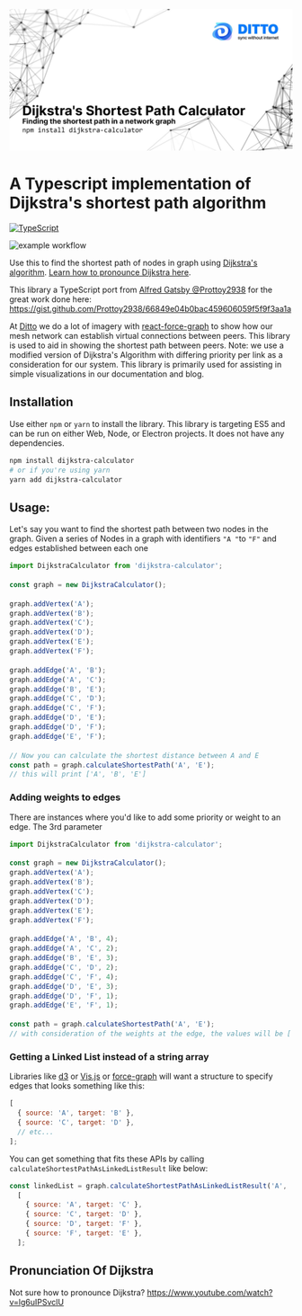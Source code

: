 ![Dijkstra's Calculator](./banner.jpg)

# A Typescript implementation of Dijkstra's shortest path algorithm

[![TypeScript](https://img.shields.io/badge/%3C%2F%3E-TypeScript-%230074c1.svg)](http://www.typescriptlang.org/)

![example workflow](https://github.com/getditto/dijkstra-calculator/actions/workflows/ci.yml/badge.svg)

Use this to find the shortest path of nodes in graph using [Dijkstra's algorithm](https://en.wikipedia.org/wiki/Dijkstra%27s_algorithm). [Learn how to pronounce Dijkstra here](https://www.youtube.com/watch?v=lg6uIPSvclU).

This library a TypeScript port from [Alfred Gatsby @Prottoy2938](https://github.com/Prottoy2938) for the great work done here: https://gist.github.com/Prottoy2938/66849e04b0bac459606059f5f9f3aa1a

At [Ditto](https://www.ditto.live) we do a lot of imagery with [react-force-graph](https://github.com/vasturiano/react-force-graph) to show how our mesh network can establish virtual connections between peers. This library is used to aid in showing the shortest path between peers. Note: we use a modified version of Dijkstra's Algorithm with differing priority per link as a consideration for our system. This library is primarily used for assisting in simple visualizations in our documentation and blog.

## Installation

Use either `npm` or `yarn` to install the library. This library is targeting ES5 and can be run on either Web, Node, or Electron projects. It does not have any dependencies.

```sh
npm install dijkstra-calculator
# or if you're using yarn
yarn add dijkstra-calculator
```

## Usage:

Let's say you want to find the shortest path between two nodes in the graph.
Given a series of Nodes in a graph with identifiers `"A "`to `"F"` and edges established between each one

```js
import DijkstraCalculator from 'dijkstra-calculator';

const graph = new DijkstraCalculator();

graph.addVertex('A');
graph.addVertex('B');
graph.addVertex('C');
graph.addVertex('D');
graph.addVertex('E');
graph.addVertex('F');

graph.addEdge('A', 'B');
graph.addEdge('A', 'C');
graph.addEdge('B', 'E');
graph.addEdge('C', 'D');
graph.addEdge('C', 'F');
graph.addEdge('D', 'E');
graph.addEdge('D', 'F');
graph.addEdge('E', 'F');

// Now you can calculate the shortest distance between A and E
const path = graph.calculateShortestPath('A', 'E');
// this will print ['A', 'B', 'E']
```

### Adding weights to edges

There are instances where you'd like to add some priority or weight to an edge. The 3rd parameter

```js
import DijkstraCalculator from 'dijkstra-calculator';

const graph = new DijkstraCalculator();
graph.addVertex('A');
graph.addVertex('B');
graph.addVertex('C');
graph.addVertex('D');
graph.addVertex('E');
graph.addVertex('F');

graph.addEdge('A', 'B', 4);
graph.addEdge('A', 'C', 2);
graph.addEdge('B', 'E', 3);
graph.addEdge('C', 'D', 2);
graph.addEdge('C', 'F', 4);
graph.addEdge('D', 'E', 3);
graph.addEdge('D', 'F', 1);
graph.addEdge('E', 'F', 1);

const path = graph.calculateShortestPath('A', 'E');
// with consideration of the weights at the edge, the values will be ['A', 'C', 'D', 'F', 'E']
```

### Getting a Linked List instead of a string array

Libraries like [d3](https://d3js.org/) or [Vis.js](https://visjs.org/) or [force-graph](https://github.com/vasturiano/react-force-graph/) will want a structure to specify edges that looks something like this:

```js
[
  { source: 'A', target: 'B' },
  { source: 'C', target: 'D' },
  // etc...
];
```

You can get something that fits these APIs by calling `calculateShortestPathAsLinkedListResult` like below:

```js
const linkedList = graph.calculateShortestPathAsLinkedListResult('A', 'E'),
  [
    { source: 'A', target: 'C' },
    { source: 'C', target: 'D' },
    { source: 'D', target: 'F' },
    { source: 'F', target: 'E' },
  ];
```

## Pronunciation Of Dijkstra

Not sure how to pronounce Dijkstra? https://www.youtube.com/watch?v=lg6uIPSvclU
